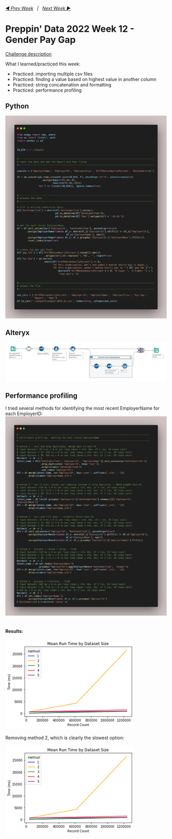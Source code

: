 <h6><a href="..\preppin-data-2022-11\README.md">◀  Prev Week</a>&nbsp;&nbsp;&nbsp;|&nbsp;&nbsp;&nbsp;<a href="..\preppin-data-2022-13\README.md">Next Week  ▶</a></h6>

# Preppin' Data 2022 Week 12 - Gender Pay Gap

[Challenge description](https://preppindata.blogspot.com/2022/03/2022-week-12-gender-pay-gap.html)

What I learned/practiced this week:
* Practiced: importing multiple csv files
* Practiced: finding a value based on highest value in another column
* Practiced: string concatenation and formatting
* Practiced: performance profiling

## Python
<a href="preppin-data-2022-12.py">
<img src="img-python-code-2022-12.png?raw=true" alt="Python code">
</a>

## Alteryx
<a href="preppin-data-2022-12.yxzp">
<img src="img-alteryx-2022-12.png?raw=true" alt="Alteryx workflow">
</a>

## Performance profiling

I tried several methods for identifying the most recent EmployerName for each EmployerID:
<br>
<img src="img-performance-profiling.png?raw=true" alt="Python code for performance profiling">
<br>
<br>
#### Results:
<img src="img-runtime-1.png?raw=true" alt="Chart of run times for all methods">
<br>
<br>
Removing method 2, which is clearly the slowest option:<br>
<br>
<img src="img-runtime-1.png?raw=true" alt="Chart of run times without method 2">